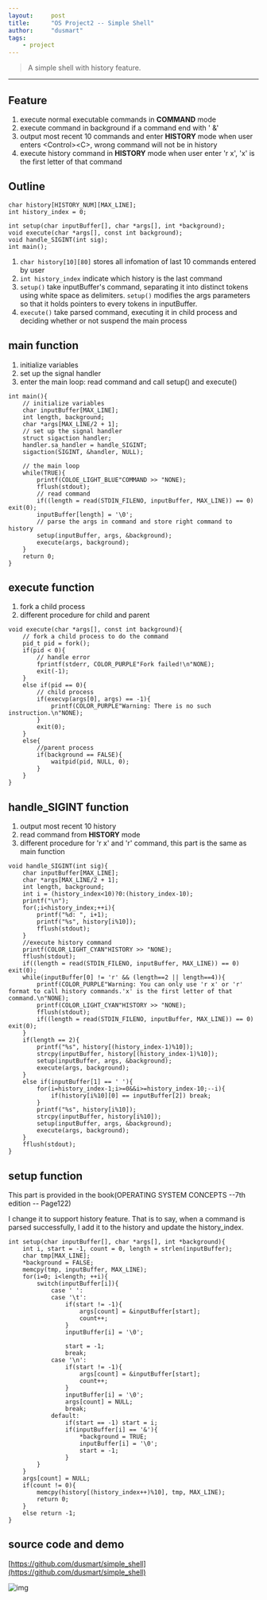 ```yaml
---
layout:     post
title:      "OS Project2 -- Simple Shell"
author:     "dusmart"
tags:
    - project
---
```


> A simple shell with history feature.

<!--more-->

---

## Feature

1. execute normal executable commands in **COMMAND** mode
2. execute command in background if a command end with ' &'
3. output most recent 10 commands and enter **HISTORY** mode when user enters \<Control\>\<C\>, wrong command will not be in history
4. execute history command in **HISTORY** mode when user enter 'r x', 'x' is the first letter of that command

## Outline

```
char history[HISTORY_NUM][MAX_LINE];
int history_index = 0;

int setup(char inputBuffer[], char *args[], int *background);
void execute(char *args[], const int background);
void handle_SIGINT(int sig);
int main();
```

1. ```char history[10][80]``` stores all infomation of last 10 commands entered by user
2. ```int history_index``` indicate which history is the last command
3. ```setup()``` take inputBuffer's command, separating it into distinct tokens using white space as delimiters. ```setup()``` modifies the args parameters so that it holds pointers to every tokens in inputBuffer. 
4. ```execute()``` take parsed command, executing it in child process and deciding whether or not suspend the main process

## main function

1. initialize variables
2. set up the signal handler
3. enter the main loop: read command and call setup() and execute()
```
int main(){
    // initialize variables
    char inputBuffer[MAX_LINE];
    int length, background;
    char *args[MAX_LINE/2 + 1];
    // set up the signal handler
    struct sigaction handler;
    handler.sa_handler = handle_SIGINT;
    sigaction(SIGINT, &handler, NULL);

    // the main loop
    while(TRUE){
        printf(COLOE_LIGHT_BLUE"COMMAND >> "NONE);
        fflush(stdout);
        // read command
        if((length = read(STDIN_FILENO, inputBuffer, MAX_LINE)) == 0) exit(0);
        inputBuffer[length] = '\0';
        // parse the args in command and store right command to history
        setup(inputBuffer, args, &background);
        execute(args, background);
    }
    return 0;
}
```

## execute function

1. fork a child process
2. different procedure for child and parent

```
void execute(char *args[], const int background){
    // fork a child process to do the command
    pid_t pid = fork();
    if(pid < 0){
        // handle error
        fprintf(stderr, COLOR_PURPLE"Fork failed!\n"NONE);
        exit(-1);
    }
    else if(pid == 0){
        // child process
        if(execvp(args[0], args) == -1){
            printf(COLOR_PURPLE"Warning: There is no such instruction.\n"NONE);
        }
        exit(0);
    }
    else{
        //parent process
        if(background == FALSE){
            waitpid(pid, NULL, 0);
        }
    }
}
```

## handle_SIGINT function

1. output most recent 10 history
2. read command from **HISTORY** mode
3. different procedure for 'r x' and 'r' command, this part is the same as main function

```
void handle_SIGINT(int sig){
    char inputBuffer[MAX_LINE];
    char *args[MAX_LINE/2 + 1];
    int length, background;
    int i = (history_index<10)?0:(history_index-10);
    printf("\n");
    for(;i<history_index;++i){
        printf("%d: ", i+1);
        printf("%s", history[i%10]);
        fflush(stdout);
    }
    //execute history command
    printf(COLOR_LIGHT_CYAN"HISTORY >> "NONE);
    fflush(stdout);
    if((length = read(STDIN_FILENO, inputBuffer, MAX_LINE)) == 0) exit(0);
    while(inputBuffer[0] != 'r' && (length==2 || length==4)){
        printf(COLOR_PURPLE"Warning: You can only use 'r x' or 'r' format to call history commands.'x' is the first letter of that command.\n"NONE);
        printf(COLOR_LIGHT_CYAN"HISTORY >> "NONE);
        fflush(stdout);
        if((length = read(STDIN_FILENO, inputBuffer, MAX_LINE)) == 0) exit(0);
    }
    if(length == 2){
        printf("%s", history[(history_index-1)%10]);
        strcpy(inputBuffer, history[(history_index-1)%10]);
        setup(inputBuffer, args, &background);
        execute(args, background);
    }
    else if(inputBuffer[1] == ' '){
        for(i=history_index-1;i>=0&&i>=history_index-10;--i){
            if(history[i%10][0] == inputBuffer[2]) break;
        }
        printf("%s", history[i%10]);
        strcpy(inputBuffer, history[i%10]);
        setup(inputBuffer, args, &background);
        execute(args, background);
    }
    fflush(stdout);
}
```

## setup function

This part is provided in the book(OPERATING SYSTEM CONCEPTS --7th edition -- Page122)

I change it to support history feature. That is to say, when a command is parsed successfully, I add it to the history and update the history_index.

```
int setup(char inputBuffer[], char *args[], int *background){
    int i, start = -1, count = 0, length = strlen(inputBuffer);
    char tmp[MAX_LINE];
    *background = FALSE;
    memcpy(tmp, inputBuffer, MAX_LINE);
    for(i=0; i<length; ++i){
        switch(inputBuffer[i]){
            case ' ':
            case '\t':
                if(start != -1){
                    args[count] = &inputBuffer[start];
                    count++;
                }
                inputBuffer[i] = '\0';

                start = -1;
                break;
            case '\n':
                if(start != -1){
                    args[count] = &inputBuffer[start];
                    count++;
                }
                inputBuffer[i] = '\0';
                args[count] = NULL;
                break;
            default:
                if(start == -1) start = i;
                if(inputBuffer[i] == '&'){
                    *background = TRUE;
                    inputBuffer[i] = '\0';
                    start = -1;
                }
        }
    }
    args[count] = NULL;
    if(count != 0){
        memcpy(history[(history_index++)%10], tmp, MAX_LINE);
        return 0;
    }
    else return -1;
}
```

## source code and demo

[https://github.com/dusmart/simple_shell](https://github.com/dusmart/simple_shell)

![img](https://github.com/dusmart.github.io/assets/img/2017-03-11-1.png)